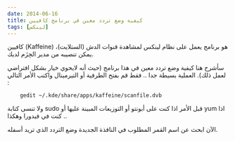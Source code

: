 ```yaml
---
date: 2014-06-16
title: كيفية وضع تردد معين في برنامج كافيين
tags: [لينكس]
---
```


كافيين (Kaffeine) هو برنامج يعمل على نظام لينكس لمشاهدة قنوات الدش (الستلايت)، يمكن تنصيبه من مدير الحِزَم لديك.

سأشرح هنا كيفية وضع تردد معين في هذا برنامج (حيث أنه لايحوي خيار بشكل افتراضي لعمل ذلك).
العملية بسيطة جدا .. فقط قم بفتح الطرفية أو التيرمينال واكتب الأمر التالي :

		gedit ~/.kde/share/apps/kaffeine/scanfile.dvb


ولا تنسى كتابة sudo قبل الأمر اذا كنت على أبونتو أو التوزيعات المبينة عليها أو yum اذا كنت في فيدورا وهكذا ..

الآن ابحث عن اسم القمر المطلوب في النافذة الجديدة وضع التردد الذي تريد أسفله.
